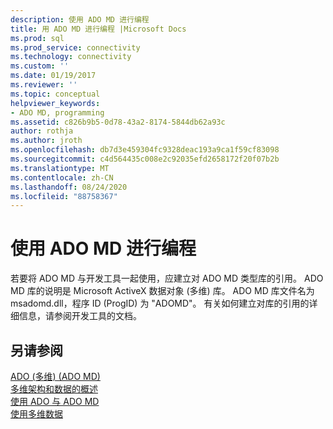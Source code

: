 ```yaml
---
description: 使用 ADO MD 进行编程
title: 用 ADO MD 进行编程 |Microsoft Docs
ms.prod: sql
ms.prod_service: connectivity
ms.technology: connectivity
ms.custom: ''
ms.date: 01/19/2017
ms.reviewer: ''
ms.topic: conceptual
helpviewer_keywords:
- ADO MD, programming
ms.assetid: c826b9b5-0d78-43a2-8174-5844db62a93c
author: rothja
ms.author: jroth
ms.openlocfilehash: db7d3e459304fc9328deac193a9ca1f59cf83098
ms.sourcegitcommit: c4d564435c008e2c92035efd2658172f20f07b2b
ms.translationtype: MT
ms.contentlocale: zh-CN
ms.lasthandoff: 08/24/2020
ms.locfileid: "88758367"
---
```

# <a name="programming-with-ado-md"></a>使用 ADO MD 进行编程
若要将 ADO MD 与开发工具一起使用，应建立对 ADO MD 类型库的引用。 ADO MD 库的说明是 Microsoft ActiveX 数据对象 (多维) 库。 ADO MD 库文件名为 msadomd.dll，程序 ID (ProgID) 为 "ADOMD"。 有关如何建立对库的引用的详细信息，请参阅开发工具的文档。  
  
## <a name="see-also"></a>另请参阅  
 [ADO (多维)  (ADO MD) ](./ado-multidimensional-ado-md.md)   
 [多维架构和数据的概述](./overview-of-multidimensional-schemas-and-data.md)   
 [使用 ADO 与 ADO MD](./using-ado-with-ado-md.md)   
 [使用多维数据](./working-with-multidimensional-data.md)
